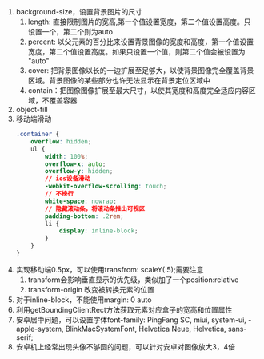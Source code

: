 1. background-size，设置背景图片的尺寸
    1. length: 直接限制图片的宽高,第一个值设置宽度，第二个值设置高度。只设置一个，第二个则为auto
    1. percent: 以父元素的百分比来设置背景图像的宽度和高度，第一个值设置宽度，第二个值设置高度。如果只设置一个值，则第二个值会被设置为 "auto"
    1. cover: 把背景图像以长的一边扩展至足够大，以使背景图像完全覆盖背景区域。背景图像的某些部分也许无法显示在背景定位区域中
    1. contain：把图像图像扩展至最大尺寸，以使其宽度和高度完全适应内容区域，不覆盖容器
1. object-fill
1. 移动端滑动
    ```css
    .container {
        overflow: hidden;
        ul {
            width: 100%;
            overflow-x: auto;
            overflow-y: hidden;
            // ios设备滑动
            -webkit-overflow-scrolling: touch;
            // 不换行
            white-space: nowrap;
            // 隐藏滚动条，将滚动条推出可视区
            padding-bottom: .2rem;
            li {
                display: inline-block;
            }
        }
    }
    ```
1. 实现移动端0.5px，可以使用transfrom: scaleY(.5);需要注意
    1. transform会影响垂直显示的优先级，类似加了一个position:relative
    2. transform-origin 改变被转换元素的位置
1. 对于inline-block，不能使用margin: 0 auto
1. 利用getBoundingClientRect方法获取元素对应盒子的宽高和位置属性
1. 安卓居中问题，可以设置字体font-family: PingFang SC, miui, system-ui, -apple-system, BlinkMacSystemFont, Helvetica Neue, Helvetica, sans-serif;
1. 安卓机上经常出现头像不够圆的问题，可以针对安卓对图像放大3，4倍